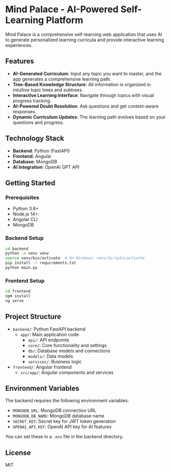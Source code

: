 # Mind Palace - AI-Powered Self-Learning Platform

Mind Palace is a comprehensive self-learning web application that uses AI to generate personalized learning curricula and provide interactive learning experiences.

## Features

- **AI-Generated Curriculum**: Input any topic you want to master, and the app generates a comprehensive learning path.
- **Tree-Based Knowledge Structure**: All information is organized in intuitive topic trees and subtrees.
- **Interactive Learning Interface**: Navigate through topics with visual progress tracking.
- **AI-Powered Doubt Resolution**: Ask questions and get context-aware responses.
- **Dynamic Curriculum Updates**: The learning path evolves based on your questions and progress.

## Technology Stack

- **Backend**: Python (FastAPI)
- **Frontend**: Angular
- **Database**: MongoDB
- **AI Integration**: OpenAI GPT API

## Getting Started

### Prerequisites

- Python 3.8+
- Node.js 14+
- Angular CLI
- MongoDB

### Backend Setup

```bash
cd backend
python -m venv venv
source venv/bin/activate  # On Windows: venv\Scripts\activate
pip install -r requirements.txt
python main.py
```

### Frontend Setup

```bash
cd frontend
npm install
ng serve
```

## Project Structure

- `backend/`: Python FastAPI backend
  - `app/`: Main application code
    - `api/`: API endpoints
    - `core/`: Core functionality and settings
    - `db/`: Database models and connections
    - `models/`: Data models
    - `services/`: Business logic
- `frontend/`: Angular frontend
  - `src/app/`: Angular components and services

## Environment Variables

The backend requires the following environment variables:

- `MONGODB_URL`: MongoDB connection URL
- `MONGODB_DB_NAME`: MongoDB database name
- `SECRET_KEY`: Secret key for JWT token generation
- `OPENAI_API_KEY`: OpenAI API key for AI features

You can set these in a `.env` file in the backend directory.

## License

MIT
